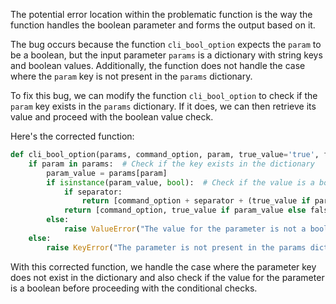 The potential error location within the problematic function is the way the function handles the boolean parameter and forms the output based on it.

The bug occurs because the function `cli_bool_option` expects the `param` to be a boolean, but the input parameter `params` is a dictionary with string keys and boolean values. Additionally, the function does not handle the case where the `param` key is not present in the `params` dictionary.

To fix this bug, we can modify the function `cli_bool_option` to check if the `param` key exists in the `params` dictionary. If it does, we can then retrieve its value and proceed with the boolean value check.

Here's the corrected function:

```python
def cli_bool_option(params, command_option, param, true_value='true', false_value='false', separator=None):
    if param in params:  # Check if the key exists in the dictionary
        param_value = params[param]
        if isinstance(param_value, bool):  # Check if the value is a boolean
            if separator:
                return [command_option + separator + (true_value if param_value else false_value)]
            return [command_option, true_value if param_value else false_value]
        else:
            raise ValueError("The value for the parameter is not a boolean")
    else:
        raise KeyError("The parameter is not present in the params dictionary")
```

With this corrected function, we handle the case where the parameter key does not exist in the dictionary and also check if the value for the parameter is a boolean before proceeding with the conditional checks.
